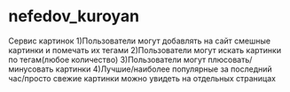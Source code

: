 # nefedov_kuroyan

Сервис картинок
1)Пользователи могут добавлять на сайт смешные картинки и помечать их тегами
2)Пользователи могут искать картинки по тегам(любое количество)
3)Пользователи могут плюсовать/минусовать картинки
4)Лучшие/наиболее популярные за последний час/просто свежие картинки можно увидеть на отдельных страницах
